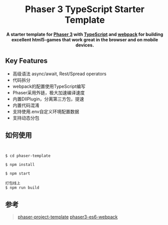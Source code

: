 <h1 align="center"> 
  Phaser 3 TypeScript Starter Template
</h1>

<h4 align="center">
A starter template for <a href="https://phaser.io/" target="_blank" >Phaser 3</a> with <a href="https://www.typescriptlang.org/index.html" target="_blank" >TypeScript</a> and <a href="https://webpack.js.org/" target="_blank" >webpack</a> for building excellent html5-games that work great in the browser and on mobile devices.</h4>



## Key Features

- 高级语法 async/await, Rest/Spread operators
- 代码拆分
- webpack的配置使用TypeScript编写
- Phaser采用外链，极大加速编译速度
- 内置DllPlugin，分离第三方包，提速
- 内置代码混淆
- 支持使用.env自定义环境配置数据
- 支持动态分包


## 如何使用


```console


$ cd phaser-template

$ npm install

$ npm start

打包线上
$ npm run build

```


## 参考
> [phaser-project-template](https://github.com/yandeu/phaser-project-template)
 [phaser3-es6-webpack](https://github.com/nkholski/phaser3-es6-webpack)